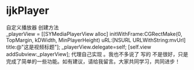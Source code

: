 # ijkPlayer

自定义播放器   创建方法   
    _playerView = [[SYMediaPlayerView alloc] initWithFrame:CGRectMake(0, TopMargin, kDWidth, MinPlayerHeight) uRL:[NSURL URLWithString:mvUrl] title:@"这是视频标题"];
    _playerView.delegate=self;
    [self.view addSubview:_playerView];
    代理自己实现 。我也不多说了
   写的 不是很好，只是完成了简单的一些功能。如有建议，请给我留言。大家共同学习，共同进步！
